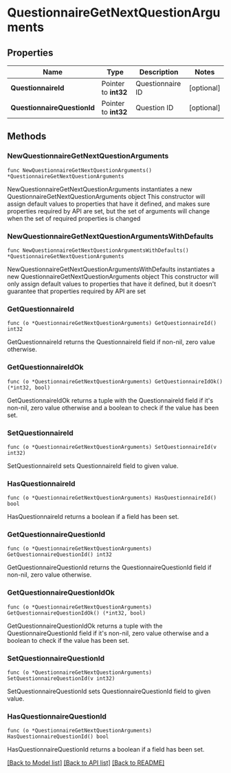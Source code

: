 # QuestionnaireGetNextQuestionArguments

## Properties

Name | Type | Description | Notes
------------ | ------------- | ------------- | -------------
**QuestionnaireId** | Pointer to **int32** | Questionnaire ID | [optional] 
**QuestionnaireQuestionId** | Pointer to **int32** | Question ID | [optional] 

## Methods

### NewQuestionnaireGetNextQuestionArguments

`func NewQuestionnaireGetNextQuestionArguments() *QuestionnaireGetNextQuestionArguments`

NewQuestionnaireGetNextQuestionArguments instantiates a new QuestionnaireGetNextQuestionArguments object
This constructor will assign default values to properties that have it defined,
and makes sure properties required by API are set, but the set of arguments
will change when the set of required properties is changed

### NewQuestionnaireGetNextQuestionArgumentsWithDefaults

`func NewQuestionnaireGetNextQuestionArgumentsWithDefaults() *QuestionnaireGetNextQuestionArguments`

NewQuestionnaireGetNextQuestionArgumentsWithDefaults instantiates a new QuestionnaireGetNextQuestionArguments object
This constructor will only assign default values to properties that have it defined,
but it doesn't guarantee that properties required by API are set

### GetQuestionnaireId

`func (o *QuestionnaireGetNextQuestionArguments) GetQuestionnaireId() int32`

GetQuestionnaireId returns the QuestionnaireId field if non-nil, zero value otherwise.

### GetQuestionnaireIdOk

`func (o *QuestionnaireGetNextQuestionArguments) GetQuestionnaireIdOk() (*int32, bool)`

GetQuestionnaireIdOk returns a tuple with the QuestionnaireId field if it's non-nil, zero value otherwise
and a boolean to check if the value has been set.

### SetQuestionnaireId

`func (o *QuestionnaireGetNextQuestionArguments) SetQuestionnaireId(v int32)`

SetQuestionnaireId sets QuestionnaireId field to given value.

### HasQuestionnaireId

`func (o *QuestionnaireGetNextQuestionArguments) HasQuestionnaireId() bool`

HasQuestionnaireId returns a boolean if a field has been set.

### GetQuestionnaireQuestionId

`func (o *QuestionnaireGetNextQuestionArguments) GetQuestionnaireQuestionId() int32`

GetQuestionnaireQuestionId returns the QuestionnaireQuestionId field if non-nil, zero value otherwise.

### GetQuestionnaireQuestionIdOk

`func (o *QuestionnaireGetNextQuestionArguments) GetQuestionnaireQuestionIdOk() (*int32, bool)`

GetQuestionnaireQuestionIdOk returns a tuple with the QuestionnaireQuestionId field if it's non-nil, zero value otherwise
and a boolean to check if the value has been set.

### SetQuestionnaireQuestionId

`func (o *QuestionnaireGetNextQuestionArguments) SetQuestionnaireQuestionId(v int32)`

SetQuestionnaireQuestionId sets QuestionnaireQuestionId field to given value.

### HasQuestionnaireQuestionId

`func (o *QuestionnaireGetNextQuestionArguments) HasQuestionnaireQuestionId() bool`

HasQuestionnaireQuestionId returns a boolean if a field has been set.


[[Back to Model list]](../README.md#documentation-for-models) [[Back to API list]](../README.md#documentation-for-api-endpoints) [[Back to README]](../README.md)


